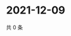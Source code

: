 # 2021-12-09

共 0 条

<!-- BEGIN WEIBO -->
<!-- 最后更新时间 Thu Dec 09 2021 05:13:12 GMT+0800 (China Standard Time) -->

<!-- END WEIBO -->
